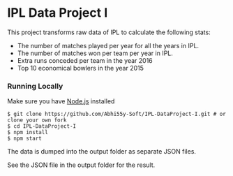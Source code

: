 # IPL Data Project I

This project transforms raw data of IPL to calculate the following stats:

- The number of matches played per year for all the years in IPL.
- The number of matches won per team per year in IPL.
- Extra runs conceded per team in the year 2016
- Top 10 economical bowlers in the year 2015

### Running Locally

Make sure you have [Node.js](https://nodejs.org/en/) installed

```
$ git clone https://github.com/Abhi55y-Soft/IPL-DataProject-I.git # or clone your own fork
$ cd IPL-DataProject-I
$ npm install
$ npm start
```

The data is dumped into the output folder as separate JSON files.

See the JSON file in the output folder for the result.
